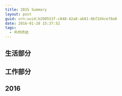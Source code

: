 ```yaml
---
title: 2015 Summary
layout: post
guid: urn:uuid:b200553f-c848-42a8-ab81-8bf2d4ce70a0
date: 2016-01-28 15:37:52
tags:
  - 年终终结
---
```



## 生活部分

## 工作部分

## 2016